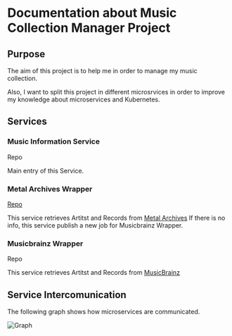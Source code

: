 # Documentation about Music Collection Manager Project

## Purpose

The aim of this project is to help me in order to manage my music collection.

Also, I want to split this project in different microsrvices in order to improve my knowledge about microservices and Kubernetes. 

## Services

### Music Information Service

Repo

Main entry of this Service.

### Metal Archives Wrapper

[Repo](https://git.windmaker.net/musicmanager/metal-archives-wrapper)

This service retrieves Artitst and Records from [Metal Archives](https://www.metal-archives.com/)
If there is no info, this service publish a new job for Musicbrainz Wrapper.

### Musicbrainz Wrapper

Repo

This service retrieves Artitst and Records from [MusicBrainz](https://musicbrainz.org/)

## Service Intercomunication

The following graph shows how microservices are communicated.

![Graph](https://git.windmaker.net/musicmanager/Music-Collection-Manager-Docs/raw/master/Service%20Graph/services.svg)

